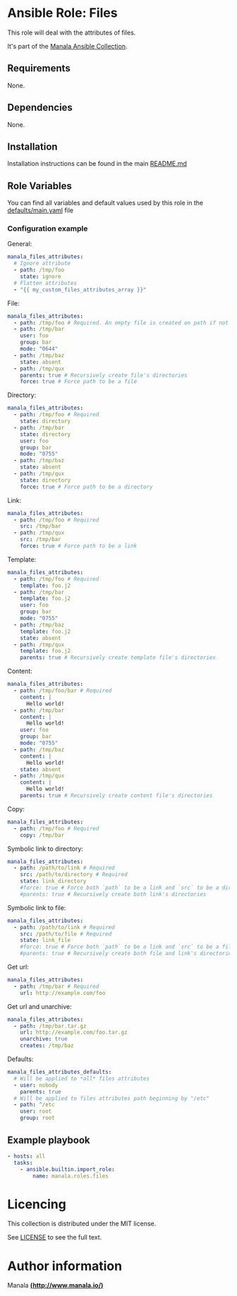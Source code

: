 # Ansible Role: Files

This role will deal with the attributes of files.

It's part of the [Manala Ansible Collection](https://galaxy.ansible.com/manala/roles).

## Requirements

None.

## Dependencies

None.

## Installation

Installation instructions can be found in the main [README.md](https://github.com/manala/ansible-roles/blob/master/README.md)

## Role Variables

You can find all variables and default values used by this role in the [defaults/main.yaml](./defaults/main.yaml) file

### Configuration example

General:
```yaml
manala_files_attributes:
  # Ignore attribute
  - path: /tmp/foo
    state: ignore
  # Flatten attributes
  - "{{ my_custom_files_attributes_array }}"
```

File:
```yaml
manala_files_attributes:
  - path: /tmp/foo # Required. An empty file is created on path if not present
  - path: /tmp/bar
    user: foo
    group: bar
    mode: "0644"
  - path: /tmp/baz
    state: absent
  - path: /tmp/qux
    parents: true # Recursively create file's directories
    force: true # Force path to be a file
```

Directory:
```yaml
manala_files_attributes:
  - path: /tmp/foo # Required
    state: directory
  - path: /tmp/bar
    state: directory
    user: foo
    group: bar
    mode: "0755"
  - path: /tmp/baz
    state: absent
  - path: /tmp/qux
    state: directory
    force: true # Force path to be a directory
```

Link:
```yaml
manala_files_attributes:
  - path: /tmp/foo # Required
    src: /tmp/bar
  - path: /tmp/qux
    src: /tmp/bar
    force: true # Force path to be a link
```

Template:
```yaml
manala_files_attributes:
  - path: /tmp/foo # Required
    template: foo.j2
  - path: /tmp/bar
    template: foo.j2
    user: foo
    group: bar
    mode: "0755"
  - path: /tmp/baz
    template: foo.j2
    state: absent
  - path: /tmp/qux
    template: foo.j2
    parents: true # Recursively create template file's directories
```

Content:
```yaml
manala_files_attributes:
  - path: /tmp/foo/bar # Required
    content: |
      Hello world!
  - path: /tmp/bar
    content: |
      Hello world!
    user: foo
    group: bar
    mode: "0755"
  - path: /tmp/baz
    content: |
      Hello world!
    state: absent
  - path: /tmp/qux
    content: |
      Hello world!
    parents: true # Recursively create content file's directories
```

Copy:
```yaml
manala_files_attributes:
  - path: /tmp/foo # Required
    copy: /tmp/bar
```

Symbolic link to directory:
```yaml
manala_files_attributes:
  - path: /path/to/link # Required
    src: /path/to/directory # Required
    state: link_directory
    #force: true # Force both `path` to be a link and `src` to be a directory
    #parents: true # Recursively create both link's directories
```

Symbolic link to file:
```yaml
manala_files_attributes:
  - path: /path/to/link # Required
    src: /path/to/file # Required
    state: link_file
    #force: true # Force both `path` to be a link and `src` to be a file
    #parents: true # Recursively create both file and link's directories
```

Get url:
```yaml
manala_files_attributes:
  - path: /tmp/bar # Required
    url: http://example.com/foo
```

Get url and unarchive:
```yaml
manala_files_attributes:
  - path: /tmp/bar.tar.gz
    url: http://example.com/foo.tar.gz
    unarchive: true
    creates: /tmp/baz
```

Defaults:
```yaml
manala_files_attributes_defaults:
  # Will be applied to *all* files attributes
  - user: nobody
    parents: true
  # Will be applied to files attributes path beginning by "/etc"
  - path: ^/etc
    user: root
    group: root
```

## Example playbook

```yaml
- hosts: all
  tasks:
    - ansible.builtin.import_role:  
        name: manala.roles.files
```

# Licencing

This collection is distributed under the MIT license.

See [LICENSE](https://opensource.org/licenses/MIT) to see the full text.

# Author information

Manala [**(http://www.manala.io/)**](http://www.manala.io)
